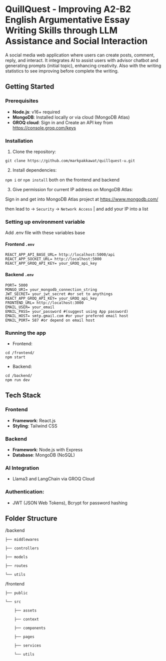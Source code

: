 # QuillQuest - Improving A2-B2 English Argumentative Essay Writing Skills through LLM Assistance and Social Interaction
  A social media web application where users can create posts, comment, reply, and interact. It integrates AI to assist users with advisor chatbot and generating prompts (initial topic), enhancing creativity. Also with the writing statistics to see improving before complete the writing.
## Getting Started
### Prerequisites
- **Node.js**: v16+ required
- **MongoDB**: Installed locally or via cloud (MongoDB Atlas)
- **GROQ cloud**: Sign in and Create an API key from https://console.groq.com/keys

### Installation
1. Clone the repository:
```
git clone https://github.com/markpakkawat/quillquest-u.git
```
2. Install dependencies:
   
`npm i` or `npm install` both on the frontend and backend

3. Give permission for current IP address on MongoDB Atlas:

Sign in and get into MongoDB Atlas project at https://www.mongodb.com/

then lead to -> `Security` -> `Network Access` | and add your IP into a list

### Setting up environment variable
Add .env file with these variables base
#### Frontend `.env`
```
REACT_APP_API_BASE_URL= http://localhost:5000/api
REACT_APP_SOCKET_URL= http://localhost:5000
REACT_APP_GROQ_API_KEY= your_GROQ_api_key
```
#### Backend `.env`
```
PORT= 5000
MONGO_URI= your_mongodb_connection_string
JWT_SECRET= your_jwt_secret #or set to anythings
REACT_APP_GROQ_API_KEY= your_GROQ_api_key
FRONTEND_URL= http://localhost:3000
EMAIL_USER= your_email
EMAIL_PASS= your_password #(suggest using App password)
EMAIL_HOST= smtp.gmail.com #or your prefered email host
EMAIL_PORT= 587 #or depend on email host
```
### Running the app
- Frontend:
```
cd /frontend/
npm start
```
- Backend:
```
cd /backend/
npm run dev
```

## Tech Stack
### **Frontend**
- **Framework**: React.js
- **Styling**: Tailwind CSS

### **Backend**
- **Framework**: Node.js with Express
- **Database**: MongoDB (NoSQL)

### **AI Integration**
- Llama3 and LangChain via GROQ Cloud

### **Authentication:** 
- JWT (JSON Web Tokens), Bcrypt for password hashing


## Folder Structure
/backend

    ├── middlewares
    
    ├── controllers
    
    ├── models
    
    ├── routes
    
    └── utils

/frontend

    ├── public
    
    └── src

        ├── assets
        
        ├── context
      
        ├── components
        
        ├── pages
        
        ├── services
        
        └── utils

